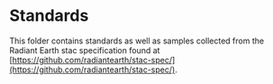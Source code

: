 # Standards

This folder contains standards as well as samples collected from the Radiant Earth stac specification found at [https://github.com/radiantearth/stac-spec/](https://github.com/radiantearth/stac-spec/).
